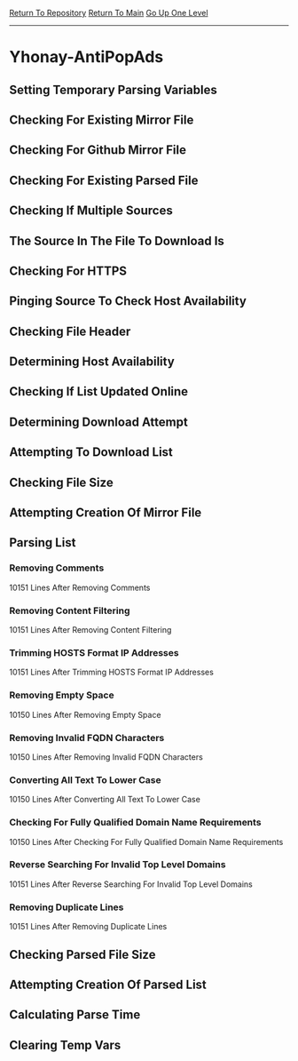 [Return To Repository](https://github.com/deathbybandaid/piholeparser/)
[Return To Main](https://github.com/deathbybandaid/piholeparser/blob/master/RecentRunLogs/Mainlog.md)
[Go Up One Level](https://github.com/deathbybandaid/piholeparser/blob/master/RecentRunLogs/TopLevelScripts/30-Processing-External-Blacklists.md)
____________________________________
# Yhonay-AntiPopAds
## Setting Temporary Parsing Variables
## Checking For Existing Mirror File
## Checking For Github Mirror File
## Checking For Existing Parsed File
## Checking If Multiple Sources
## The Source In The File To Download Is
## Checking For HTTPS
## Pinging Source To Check Host Availability
## Checking File Header
## Determining Host Availability
## Checking If List Updated Online
## Determining Download Attempt
## Attempting To Download List
## Checking File Size
## Attempting Creation Of Mirror File
## Parsing List
### Removing Comments
10151 Lines After Removing Comments
### Removing Content Filtering
10151 Lines After Removing Content Filtering
### Trimming HOSTS Format IP Addresses
10151 Lines After Trimming HOSTS Format IP Addresses
### Removing Empty Space
10150 Lines After Removing Empty Space
### Removing Invalid FQDN Characters
10150 Lines After Removing Invalid FQDN Characters
### Converting All Text To Lower Case
10150 Lines After Converting All Text To Lower Case
### Checking For Fully Qualified Domain Name Requirements
10150 Lines After Checking For Fully Qualified Domain Name Requirements
### Reverse Searching For Invalid Top Level Domains
10151 Lines After Reverse Searching For Invalid Top Level Domains
### Removing Duplicate Lines
10151 Lines After Removing Duplicate Lines
## Checking Parsed File Size
## Attempting Creation Of Parsed List
## Calculating Parse Time
## Clearing Temp Vars
